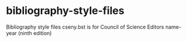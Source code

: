# bibliography-style-files
Bibliography style files
cseny.bst is for Council of Science Editors name-year (ninth edition)
